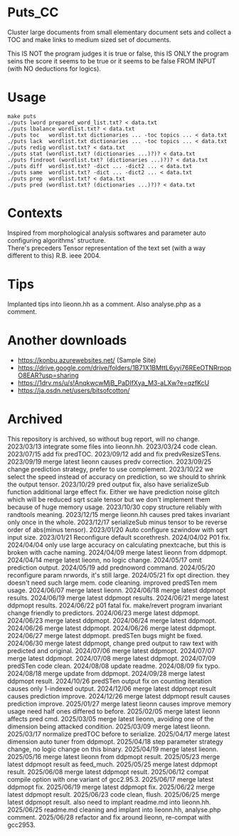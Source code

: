 # Puts_CC
Cluster large documents from small elementary document sets and collect a TOC and make links to medium sized set of documents.

This IS NOT the program judges it is true or false, this IS ONLY the program seins the score it seems to be true or it seems to be false FROM INPUT (with NO deductions for logics).

# Usage
    make puts
    ./puts lword prepared_word_list.txt? < data.txt
    ./puts lbalance wordlist.txt? < data.txt
    ./puts toc   wordlist.txt dictionaries ... -toc topics ... < data.txt
    ./puts lack  wordlist.txt dictionaries ... -toc topics ... < data.txt
    ./puts redig wordlist.txt? < data.txt
    ./puts stat (wordlist.txt? (dictionaries ...)?)? < data.txt
    ./puts findroot (wordlist.txt? (dictionaries ...)?)? < data.txt
    ./puts diff  wordlist.txt? -dict ... -dict2 ... < data.txt
    ./puts same  wordlist.txt? -dict ... -dict2 ... < data.txt
    ./puts prep  wordlist.txt? < data.txt
    ./puts pred (wordlist.txt? (dictionaries ...)?)? < data.txt

# Contexts
Inspired from morphological analysis softwares and parameter auto configuring algorithms' structure.   
There's preceders Tensor representation of the text set (with a way different to this) R.B. ieee 2004.

# Tips
Implanted tips into lieonn.hh as a comment. Also analyse.php as a comment.

# Another downloads
* https://konbu.azurewebsites.net/ (Sample Site)
* https://drive.google.com/drive/folders/1B71X1BMttL6yyi76REeOTNRrpopO8EAR?usp=sharing
* https://1drv.ms/u/s!AnqkwcwMjB_PaDIfXya_M3-aLXw?e=qzfKcU
* https://ja.osdn.net/users/bitsofcotton/

# Archived
This repository is archived, so without bug report, will no change.
2023/03/13 integrate some files into lieonn.hh.
2023/03/24 code clean.
2023/07/15 add fix predTOC.
2023/09/12 add and fix predvResizeSTens.
2023/09/19 merge latest lieonn causes predv correction.
2023/09/25 change prediction strategy, prefer to use complement.
2023/10/22 we select the speed instead of accuracy on prediction, so we should to shrink the output tensor.
2023/10/29 pred output fix, also have serializeSub function additional large effect fix. Either we have prediction noise glitch which will be reduced sqrt scale tensor but we don't implement them because of huge memory usage.
2023/10/30 copy structure reliably with randtools meaning.
2023/12/15 merge lieonn.hh causes pred takes invariant only once in the whole.
2023/12/17 serializeSub minus tensor to be reverse order of abs(minus tensor).
2023/01/20 Auto configure szwindow with sqrt input size.
2023/01/21 Reconfigure default scorethresh.
2024/04/02 P01 fix.
2024/04/04 only use large accuracy on calculating pnextcache, but this is broken with cache naming.
2024/04/09 merge latest lieonn from ddpmopt.
2024/04/14 merge latest lieonn, no logic change.
2024/05/17 omit prediction output.
2024/05/19 add prednoword command.
2024/05/20 reconfigure param nrwords, it's still large.
2024/05/21 fix opt direction. they doesn't need such large mem. code cleaning. improved predSTen mem usage.
2024/06/07 merge latest lieonn.
2024/06/18 merge latest ddpmopt results.
2024/06/19 merge latest ddpmopt results.
2024/06/21 merge latest ddpmopt results.
2024/06/22 p01 fatal fix. make/revert program invariant change friendly to predictors.
2024/06/23 merge latest ddpmopt.
2024/06/23 merge latest ddpmopt.
2024/06/24 merge latest ddpmopt.
2024/06/26 merge latest ddpmopt.
2024/06/26 merge latest ddpmopt.
2024/06/27 merge latest ddpmopt. predSTen bugs might be fixed.
2024/06/30 merge latest ddpmopt, change pred output to raw text with predicted and original.
2024/07/06 merge latest ddpmopt.
2024/07/07 merge latest ddpmopt.
2024/07/08 merge latest ddpmopt.
2024/07/09 predSTen code clean.
2024/08/08 update readme.
2024/08/09 fix typo.
2024/08/18 merge update from ddpmopt.
2024/09/28 merge latest ddpmopt result.
2024/10/26 predSTen output fix on counting iteration causes only 1-indexed output.
2024/12/06 merge latest ddpmopt result causes prediction improve.
2024/12/26 merge latest ddpmopt result causes prediction improve.
2025/01/27 merge latest lieonn causes improve memory usage need half ones differed to before.
2025/02/05 merge latest lieonn affects pred cmd.
2025/03/05 merge latest lieonn, avoiding one of the dimension being attacked condition.
2025/03/09 merge latest lieonn.
2025/03/17 normalize predTOC before to serialize.
2025/04/17 merge latest dimension auto tuner from ddpmopt.
2025/04/18 step parameter strategy change, no logic change on this binary.
2025/04/19 merge latest lieonn.
2025/05/16 merge latest lieonn from ddpmopt result.
2025/05/23 merge latest ddpmopt result as feed_much.
2025/05/25 merge latest ddpmopt result.
2025/06/08 merge latest ddpmopt result.
2025/06/12 compat compile option with one variant of gcc2.95.3.
2025/06/17 merge latest ddpmopt fix.
2025/06/19 merge latest ddpmopt fix.
2025/06/22 merge latest ddpmopt result.
2025/06/23 code clean, flush.
2025/06/25 merge latest ddpmopt result. also need to implant readme.md into lieonn.hh.
2025/06/25 readme.md cleaning and implant into lieonn.hh, analyse.php comment.
2025/06/28 refactor and fix around lieonn, re-compat with gcc2953.

